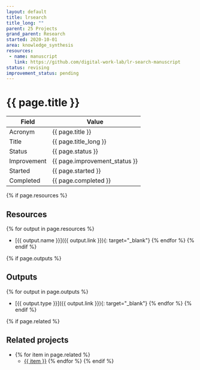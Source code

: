 ```yaml
---
layout: default
title: lrsearch
title_long: ""
parent: 25 Projects
grand_parent: Research
started: 2020-10-01
area: knowledge_synthesis
resources:
 - name: manuscript
   link: https://github.com/digital-work-lab/lr-search-manuscript
status: revising
improvement_status: pending
---
```


# {{ page.title }}

Field               | Value
------------------- | ----------------------------------
Acronym             | {{ page.title }}
Title               | {{ page.title_long }}
Status              | {{ page.status }}
Improvement         | {{ page.improvement_status }}
Started             | {{ page.started }}
Completed           | {{ page.completed }}

{% if page.resources %}
## Resources

  {% for output in page.resources %}
  - [{{ output.name }}]({{ output.link }}){: target="_blank"}
  {% endfor %}
{% endif %}

{% if page.outputs %}
## Outputs

  {% for output in page.outputs %}
  - [{{ output.type }}]({{ output.link }}){: target="_blank"}
  {% endfor %}
{% endif %}

{% if page.related %}
## Related projects 

- {% for item in page.related %}
  - <a href="{{ item }}">{{ item }}</a>
{% endfor %}
{% endif %}
